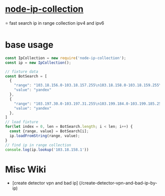 # [node-ip-collection](https://www.npmjs.com/package/node-ip-collection)
⭐ fast search ip in range collection ipv4 and ipv6

# base usage
```js
const IpCollection = new require('node-ip-collection');
const ip = new IpCollection();

// fixture data
const BotSearch = [
  {
    "range": "103.18.156.0-103.18.157.255\n103.18.158.0-103.18.159.255\n103.197.28.0-103.197.29.255",
    "value": "yandex"
  },
  {
    "range": "103.197.30.0-103.197.31.255\n103.199.184.0-103.199.185.255",
    "value": "yandex"
  },
]
// load fixture
for(let index = 0, len = BotSearch.length; i < len; i++) {
  const {range, value} = BotSearch[i];
  ip.loadFromString(range, value);
}
// find ip in range collection
console.log(ip.lookup('103.18.158.1'))
```


# Misc Wiki
* [create detector vpn and bad ip] (/create-detector-vpn-and-bad-ip-by-ip)
